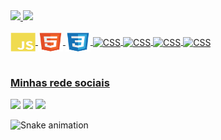 <div>
  <a href="https://github.com/Lucas3462">
  <img height="180em" src="https://github-readme-stats.vercel.app/api?username=Lucas3462&show_icons=true&theme=tokyonight&include_all_commits=true&count_private=true"/>
  <img height="180em" src="https://github-readme-stats.vercel.app/api/top-langs/?username=Lucas3462&layout=compact&langs_count=6&theme=tokyonight"/>
</div>
<div style="display: inline_block"><br>
  <img align="center" alt="Js" height="30" width="40" src="https://raw.githubusercontent.com/devicons/devicon/master/icons/javascript/javascript-plain.svg">
  <img align="center" alt="HTML" height="30" width="40" src="https://raw.githubusercontent.com/devicons/devicon/master/icons/html5/html5-original.svg">
  <img align="center" alt="CSS" height="30" width="40" src="https://raw.githubusercontent.com/devicons/devicon/master/icons/css3/css3-original.svg">
  <img align="center" alt="CSS" height="30" width="40" src="https://cdn.jsdelivr.net/gh/devicons/devicon@latest/icons/react/react-original.svg" >
  <img align="center" alt="CSS" height="30" width="40" src="https://cdn.jsdelivr.net/gh/devicons/devicon@latest/icons/python/python-original.svg" >
  <img align="center" alt="CSS" height="30" width="40" src="https://cdn.jsdelivr.net/gh/devicons/devicon@latest/icons/java/java-plain-wordmark.svg" >
  <img align="center" alt="CSS" height="30" width="40" src="https://cdn.jsdelivr.net/gh/devicons/devicon@latest/icons/spring/spring-original-wordmark.svg" >
</div>
 
 <br>
 
  ### Minhas rede sociais
 
<div> 
  <a href="https://instagram.com/lucas346._" target="_blank"><img src="https://img.shields.io/badge/-Instagram-%23E4405F?style=for-the-badge&logo=instagram&logoColor=white" target="_blank"></a>
  <a href = "mailto:lucassouza3462@gmail.com"><img src="https://img.shields.io/badge/-Gmail-%23333?style=for-the-badge&logo=gmail&logoColor=white" target="_blank"></a>
  <a href="https://www.linkedin.com/in/lucas-souza-6915b5250/" target="_blank"><img src="https://img.shields.io/badge/-LinkedIn-%230077B5?style=for-the-badge&logo=linkedin&logoColor=white" target="_blank"></a> 
  
  ![Snake animation](https://github.com/devemdobro/devemdobro/blob/output/github-contribution-grid-snake.svg)

</div>
